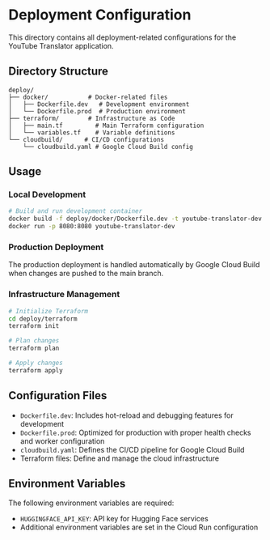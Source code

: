# Deployment Configuration

This directory contains all deployment-related configurations for the YouTube Translator application.

## Directory Structure

```
deploy/
├── docker/           # Docker-related files
│   ├── Dockerfile.dev   # Development environment
│   └── Dockerfile.prod  # Production environment
├── terraform/        # Infrastructure as Code
│   ├── main.tf         # Main Terraform configuration
│   └── variables.tf    # Variable definitions
└── cloudbuild/      # CI/CD configurations
    └── cloudbuild.yaml # Google Cloud Build config
```

## Usage

### Local Development
```bash
# Build and run development container
docker build -f deploy/docker/Dockerfile.dev -t youtube-translator-dev .
docker run -p 8080:8080 youtube-translator-dev
```

### Production Deployment
The production deployment is handled automatically by Google Cloud Build when changes are pushed to the main branch.

### Infrastructure Management
```bash
# Initialize Terraform
cd deploy/terraform
terraform init

# Plan changes
terraform plan

# Apply changes
terraform apply
```

## Configuration Files

- `Dockerfile.dev`: Includes hot-reload and debugging features for development
- `Dockerfile.prod`: Optimized for production with proper health checks and worker configuration
- `cloudbuild.yaml`: Defines the CI/CD pipeline for Google Cloud Build
- Terraform files: Define and manage the cloud infrastructure

## Environment Variables

The following environment variables are required:
- `HUGGINGFACE_API_KEY`: API key for Hugging Face services
- Additional environment variables are set in the Cloud Run configuration 